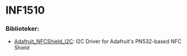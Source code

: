 # INF1510 


### Biblioteker:
- [Adafruit_NFCShield_I2C](https://github.com/adafruit/Adafruit_NFCShield_I2C): I2C Driver for Adafruit's PN532-based NFC Shield

